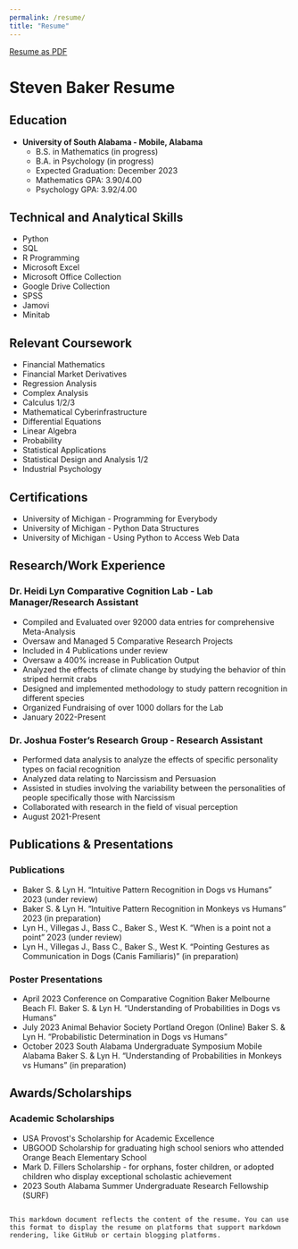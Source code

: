 ```yaml
---
permalink: /resume/
title: "Resume"
---
```


[Resume as PDF](/eportfolio/assets/resume.pdf)

# Steven Baker Resume

## Education
- **University of South Alabama - Mobile, Alabama**
  - B.S. in Mathematics (in progress)
  - B.A. in Psychology (in progress)
  - Expected Graduation: December 2023
  - Mathematics GPA: 3.90/4.00
  - Psychology GPA: 3.92/4.00

## Technical and Analytical Skills
- Python
- SQL
- R Programming
- Microsoft Excel
- Microsoft Office Collection
- Google Drive Collection
- SPSS
- Jamovi
- Minitab

## Relevant Coursework
- Financial Mathematics
- Financial Market Derivatives
- Regression Analysis
- Complex Analysis
- Calculus 1/2/3
- Mathematical Cyberinfrastructure
- Differential Equations
- Linear Algebra
- Probability
- Statistical Applications
- Statistical Design and Analysis 1/2
- Industrial Psychology

## Certifications
- University of Michigan - Programming for Everybody
- University of Michigan - Python Data Structures
- University of Michigan - Using Python to Access Web Data

## Research/Work Experience
### Dr. Heidi Lyn Comparative Cognition Lab - Lab Manager/Research Assistant
- Compiled and Evaluated over 92000 data entries for comprehensive Meta-Analysis
- Oversaw and Managed 5 Comparative Research Projects
- Included in 4 Publications under review
- Oversaw a 400% increase in Publication Output
- Analyzed the effects of climate change by studying the behavior of thin striped hermit crabs
- Designed and implemented methodology to study pattern recognition in different species
- Organized Fundraising of over 1000 dollars for the Lab
- January 2022-Present

### Dr. Joshua Foster’s Research Group - Research Assistant
- Performed data analysis to analyze the effects of specific personality types on facial recognition
- Analyzed data relating to Narcissism and Persuasion
- Assisted in studies involving the variability between the personalities of people specifically those with Narcissism
- Collaborated with research in the field of visual perception
- August 2021-Present

## Publications & Presentations
### Publications
- Baker S. & Lyn H. “Intuitive Pattern Recognition in Dogs vs Humans” 2023 (under review)
- Baker S. & Lyn H. “Intuitive Pattern Recognition in Monkeys vs Humans” 2023 (in preparation)
- Lyn H., Villegas J., Bass C., Baker S., West K. “When is a point not a point” 2023 (under review)
- Lyn H., Villegas J., Bass C., Baker S., West K. “Pointing Gestures as Communication in Dogs (Canis Familiaris)” (in preparation)

### Poster Presentations
- April 2023 Conference on Comparative Cognition Baker Melbourne Beach Fl. Baker S. & Lyn H. “Understanding of Probabilities in Dogs vs Humans”
- July 2023 Animal Behavior Society Portland Oregon (Online) Baker S. & Lyn H. “Probabilistic Determination in Dogs vs Humans”
- October 2023 South Alabama Undergraduate Symposium Mobile Alabama Baker S. & Lyn H. “Understanding of Probabilities in Monkeys vs Humans” (in preparation)

## Awards/Scholarships
### Academic Scholarships
- USA Provost's Scholarship for Academic Excellence
- UBGOOD Scholarship for graduating high school seniors who attended Orange Beach Elementary School
- Mark D. Fillers Scholarship - for orphans, foster children, or adopted children who display exceptional scholastic achievement
- 2023 South Alabama Summer Undergraduate Research Fellowship (SURF)
```

This markdown document reflects the content of the resume. You can use this format to display the resume on platforms that support markdown rendering, like GitHub or certain blogging platforms.